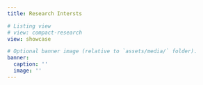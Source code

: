 ```yaml
---
title: Research Intersts

# Listing view
# view: compact-research
view: showcase

# Optional banner image (relative to `assets/media/` folder).
banner:
  caption: ''
  image: ''
---
```

